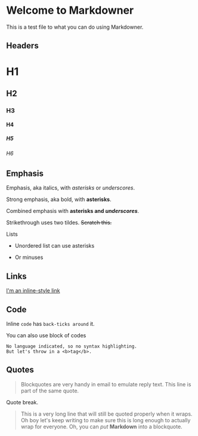 # Welcome to Markdowner

This is a test file to what you can do using Markdowner.

## Headers

# H1
## H2
### H3
#### H4
##### H5
###### H6


## Emphasis

Emphasis, aka italics, with *asterisks* or _underscores_.

Strong emphasis, aka bold, with **asterisks**.

Combined emphasis with **asterisks and _underscores_**.

Strikethrough uses two tildes. ~~Scratch this.~~

Lists

* Unordered list can use asterisks
- Or minuses

## Links

[I'm an inline-style link](https://www.google.com)

## Code

Inline `code` has `back-ticks around` it.

You can also use block of codes

```
No language indicated, so no syntax highlighting. 
But let's throw in a <b>tag</b>.
```

## Quotes

> Blockquotes are very handy in email to emulate reply text.
> This line is part of the same quote.

Quote break.

> This is a very long line that will still be quoted properly when it wraps. Oh boy let's keep writing to make sure this is long enough to actually wrap for everyone. Oh, you can *put* **Markdown** into a blockquote. 
